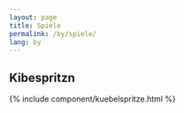 ```yaml
---
layout: page
title: Spiele
permalink: /by/spiele/
lang: by
---
```


## Kibespritzn

{% include component/kuebelspritze.html %}
